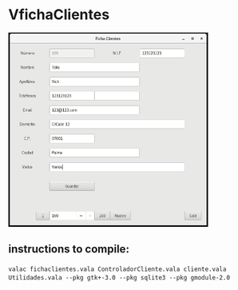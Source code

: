 # VfichaClientes
![ScreenShot](/img/fichaClientes_petit.png)

## instructions to compile:
```valac fichaclientes.vala ControladorCliente.vala cliente.vala Utilidades.vala --pkg gtk+-3.0 --pkg sqlite3 --pkg gmodule-2.0```
